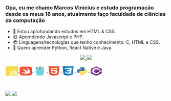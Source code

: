### Opa, eu me chamo Marcos Vinicius e estudo programação desde os meus 16 anos, atualmente faço faculdade de ciências da computação

- 🌱 Estou aprofundando estudos em HTML & CSS.
- 😄 Aprendendo Javascript e PHP.
- 😎 Linguagens/tecnologias que tenho conhecimento: C, HTML e CSS.
- 🤔 Quero aprender Python, React Native e Java.
<div align="center">
  <a href="https://github.com/MarcosViniciusOB">
  <img height="150em" src="https://github-readme-stats.vercel.app/api?username=MarcosViniciusOB&show_icons=true&theme=tokyonight&include_all_commits=true&count_private=true"/>
  <img height="150em" src="https://github-readme-stats.vercel.app/api/top-langs/?username=MarcosViniciusOB&layout=compact&langs_count=7&theme=tokyonight"/>
</div>
<div style="display: inline_block"><br>
  <img align="center" alt="Baldao-Js" height="30" width="40" src="https://raw.githubusercontent.com/devicons/devicon/master/icons/javascript/javascript-plain.svg">
  <img align="center" alt="Baldao-Ts" height="30" width="40" src="https://raw.githubusercontent.com/devicons/devicon/master/icons/swift/swift-original.svg">
  <img align="center" alt="Baldao-GO" height="30" width="40" src="https://raw.githubusercontent.com/devicons/devicon/master/icons/go/go-original.svg">
  <img align="center" alt="Baldao-HTML" height="30" width="40" src="https://raw.githubusercontent.com/devicons/devicon/master/icons/html5/html5-original.svg">
  <img align="center" alt="Baldao-CSS" height="30" width="40" src="https://raw.githubusercontent.com/devicons/devicon/master/icons/css3/css3-original.svg">
  <img align="center" alt="Baldao-Python" height="30" width="40" src="https://raw.githubusercontent.com/devicons/devicon/master/icons/python/python-original.svg">
  <img align="center" alt="Baldao-Csharp" height="30" width="40" src="https://raw.githubusercontent.com/devicons/devicon/master/icons/csharp/csharp-original.svg">
  
</div>
  
  ##
  
<div><br>
  <a href="https://www.instagram.com/marcola.classic" target="_blank"><img src="https://img.shields.io/badge/-Instagram-%23E4405F?style=for-the-badge&logo=instagram&logoColor=white" target="_blank"></a>
  <a href="https://www.linkedin.com/in/marcos-vinicius-oliveira-422962234/" target="_blank"><img src="https://img.shields.io/badge/-LinkedIn-%230077B5?style=for-the-badge&logo=linkedin&logoColor=white" target="_blank"></a>

</div>
